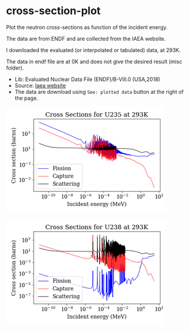 # cross-section-plot
Plot the neutron cross-sections as function of the incident energy.

The data are from ENDF and are collected from the IAEA website.

I downloaded the evaluated (or interpolated or tabulated) data, at 293K.

The data in endf file are at 0K and does not give the desired result (misc folder).

- Lib: Evaluated Nuclear Data File (ENDF)/B-VIII.0 (USA,2018)
- Source: [Iaea website](https://www-nds.iaea.org/exfor/endf.htm)
- The data are download using `See: plotted data` button at the right of the page.


![Cross Sections for U235 at 293K](/png/U-235.png "Cross Sections for U235 at 293K")

![Cross Sections for U238 at 293K](/png/U-238.png "Cross Sections for U238 at 293K")
